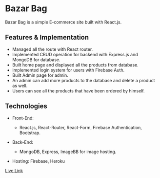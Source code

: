 # Bazar Bag

Bazar Bag is a simple E-commerce site built with React.js. 

## Features & Implementation

* Managed all the route with React router.
* Implemented CRUD operation for backend with Express.js and MongoDB for database.
* Built home page and displayed all the products from database.
* Implemented login system for users with Firebase Auth.
* Built Admin page for admin.
* An admin can add more products to the database and delete a product as well.
* Users can see all the products that have been ordered by himself.

## Technologies

- Front-End:
  - React.js, React-Router, React-Form, Firebase Authentication, Bootstrap.

- Back-End:
  - MongoDB, Express, ImageBB for image hosting.
 
- Hosting: Firebase, Heroku


[Live Link](https://bazar-bag.web.app/)
